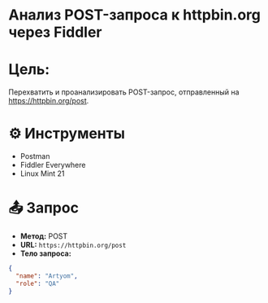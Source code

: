 # Анализ POST-запроса к httpbin.org через Fiddler

# Цель: 
Перехватить и проанализировать POST-запрос, отправленный на https://httpbin.org/post.

# ⚙️ Инструменты

- Postman
- Fiddler Everywhere
- Linux Mint 21

# 📤 Запрос

- **Метод:** POST
- **URL:** `https://httpbin.org/post`
- **Тело запроса:** 
```json
{
  "name": "Artyom",
  "role": "QA"
}
